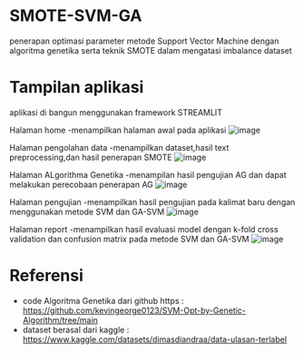 # SMOTE-SVM-GA
penerapan optimasi parameter metode Support Vector Machine dengan algoritma genetika serta teknik SMOTE dalam mengatasi imbalance dataset
# Tampilan aplikasi
aplikasi di bangun menggunakan framework STREAMLIT

Halaman home
 -menampilkan halaman awal pada aplikasi
![image](https://github.com/ahmadseloabadi/SMOTE-SVM-GA/assets/50831996/b6f8c262-c4a9-47ae-885d-3bcc4648791f)

Halaman pengolahan data
 -menampilkan dataset,hasil text preprocessing,dan hasil penerapan SMOTE
![image](https://github.com/ahmadseloabadi/SMOTE-SVM-GA/assets/50831996/74e58ee2-c8a1-4a2a-9e90-cc30ea9a13e4)

Halaman ALgorithma Genetika
 -menampilan hasil pengujian AG dan dapat melakukan perecobaan penerapan AG
![image](https://github.com/ahmadseloabadi/SMOTE-SVM-GA/assets/50831996/3a860bbc-baec-4dc0-b924-18ccdd9fa10c)

Halaman pengujian
 -menampilkan hasil pengujian pada kalimat baru dengan menggunakan metode SVM dan GA-SVM
![image](https://github.com/ahmadseloabadi/SMOTE-SVM-GA/assets/50831996/8ef6641c-bf0f-4d54-9350-9e29cf7fd276)

Halaman report 
 -menampilkan hasil evaluasi model dengan k-fold cross validation dan confusion matrix pada metode SVM dan GA-SVM
![image](https://github.com/ahmadseloabadi/SMOTE-SVM-GA/assets/50831996/30943eb8-c0d1-409f-907a-c77af0477e87)

# Referensi
 - code Algoritma Genetika dari github https : https://github.com/kevingeorge0123/SVM-Opt-by-Genetic-Algorithm/tree/main
 - dataset berasal dari kaggle : https://www.kaggle.com/datasets/dimasdiandraa/data-ulasan-terlabel
